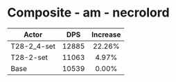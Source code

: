 # Composite - am - necrolord
| Actor | DPS | Increase |
|---|:---:|:---:|
|T28-2_4-set|12885|22.26%|
|T28-2-set|11063|4.97%|
|Base|10539|0.00%|

